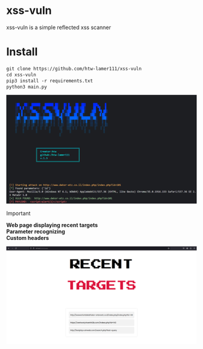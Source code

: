# xss-vuln
xss-vuln is a simple reflected xss scanner
# Install 
```
git clone https://github.com/htw-lamer111/xss-vuln
cd xss-vuln 
pip3 install -r requirements.txt 
python3 main.py 
```
![img](https://github.com/htw-lamer111/xss-vuln/blob/main/img/preview.png)

>[!IMPORTANT]
>**Web page displaying recent targets**<br/>
**Parameter recognizing**<br />
**Custom headers**

![img](https://github.com/htw-lamer111/xss-vuln/blob/main/img/web_page.png)
